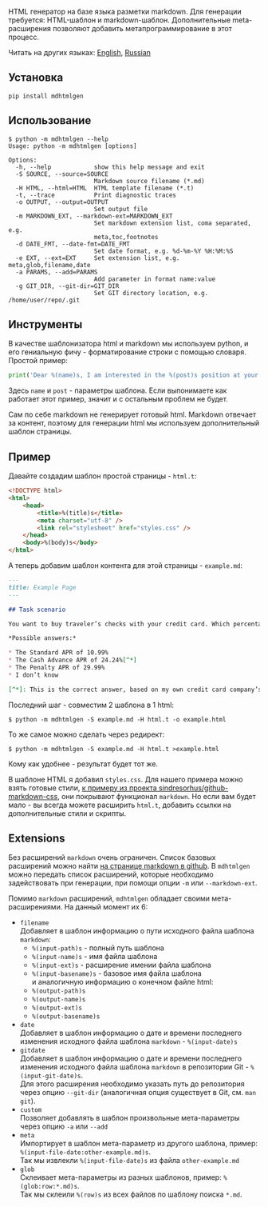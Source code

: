 HTML генератор на базе языка разметки markdown.
Для генерации требуется: HTML-шаблон и markdown-шаблон.
Дополнительные meta-расширения позволяют добавить метапрограммирование в этот процесс.

Читать на других языках: [English](README.md), [Russian](README.ru.md)

## Установка

```console
pip install mdhtmlgen
```

## Использование

```console
$ python -m mdhtmlgen --help
Usage: python -m mdhtmlgen [options]

Options:
  -h, --help            show this help message and exit
  -S SOURCE, --source=SOURCE
                        Markdown source filename (*.md)
  -H HTML, --html=HTML  HTML template filename (*.t)
  -t, --trace           Print diagnostic traces
  -o OUTPUT, --output=OUTPUT
                        Set output file
  -m MARKDOWN_EXT, --markdown-ext=MARKDOWN_EXT
                        Set markdown extension list, coma separated, e.g.
                        meta,toc,footnotes
  -d DATE_FMT, --date-fmt=DATE_FMT
                        Set date format, e.g. %d-%m-%Y %H:%M:%S
  -e EXT, --ext=EXT     Set extension list, e.g. meta,glob,filename,date
  -a PARAMS, --add=PARAMS
                        Add parameter in format name:value
  -g GIT_DIR, --git-dir=GIT_DIR
                        Set GIT directory location, e.g. /home/user/repo/.git
```

## Инструменты

В качестве шаблонизатора html и markdown мы используем python, и его гениальную фичу - форматирование строки с помощью словаря.
Простой пример:

```python
print('Dear %(name)s, I am interested in the %(post)s position at your company…' % {'name': 'Oliver', 'post': 'Sales Manager'})
```

Здесь `name` и `post` - параметры шаблона. Если выпонимаете как работает этот пример, значит и с остальным проблем не будет.

Сам по себе markdown не генерирует готовый html.
Markdown отвечает за контент, поэтому для генерации html мы используем дополнительный шаблон страницы.

## Пример

Давайте создадим шаблон простой страницы - `html.t`:
```html
<!DOCTYPE html>
<html>
	<head>
		<title>%(title)s</title>
		<meta charset="utf-8" />
		<link rel="stylesheet" href="styles.css" />
	</head>
	<body>%(body)s</body>
</html>
```

А теперь добавим шаблон контента для этой страницы - `example.md`:

```markdown
---
title: Example Page
---

## Task scenario

You want to buy traveler’s checks with your credit card. Which percentage rate applies to the purchase?

*Possible answers:*

* The Standard APR of 10.99%
* The Cash Advance APR of 24.24%[^*]
* The Penalty APR of 29.99%
* I don’t know

[^*]: This is the correct answer, based on my own credit card company’s cardmember agreement.
```

Последний шаг - совместим 2 шаблона в 1 html:

```console
$ python -m mdhtmlgen -S example.md -H html.t -o example.html
```

То же самое можно сделать через редирект:

```console
$ python -m mdhtmlgen -S example.md -H html.t >example.html
```

Кому как удобнее - результат будет тот же.

В шаблоне HTML я добавил `styles.css`. Для нашего примера можно взять готовые стили, [к примеру из проекта sindresorhus/github-markdown-css](https://sindresorhus.com/github-markdown-css/github-markdown.css), они покрывают функционал `markdown`.
Но если вам будет мало - вы всегда можете расширить `html.t`, добавить ссылки на дополнительные стили и скрипты.

## Extensions

Без расширений `markdown` очень ограничен. Список базовых расширений можно найти [на странице markdown в github](https://python-markdown.github.io/extensions/).
В `mdhtmlgen` можно передать список расширений, которые необходимо задействовать при генерации, при помощи опции `-m` или `--markdown-ext`.

Помимо `markdown` расширений, `mdhtmlgen` обладает своими мета-расширениями. На данный момент их 6:

* `filename`<br />
Добавляет в шаблон информацию о пути исходного файла шаблона `markdown`:<br />
  * `%(input-path)s` - полный путь шаблона
  * `%(input-name)s` - имя файла шаблона
  * `%(input-ext)s` - расширение имении файла шаблона
  * `%(input-basename)s` - базовое имя файла шаблона<br />
и аналогичную информацию о конечном файле html:<br />
  * `%(output-path)s`
  * `%(output-name)s`
  * `%(output-ext)s`
  * `%(output-basename)s`
* `date`<br />
Добавляет в шаблон информацию о дате и времени последнего изменения исходного файла шаблона `markdown` - `%(input-date)s`
* `gitdate`<br />
Добавляет в шаблон информацию о дате и времени последнего изменения исходного файла шаблона `markdown` в репозитории Git - `%(input-git-date)s`.<br />
Для этого расширения необходимо указать путь до репозитория через опцию `--git-dir` (аналогичная опция существует в Git, см. `man git`).
* `custom`<br />
Позволяет добавлять в шаблон произвольные мета-параметры через опцию `-a` или `--add`
* `meta`<br />
Импортирует в шаблон мета-параметр из другого шаблона, пример: `%(input-file-date:other-example.md)s`.<br />
Так мы извлекли `%(input-file-date)s` из файла `other-example.md`
* `glob`<br />
Склеивает мета-параметры из разных шаблонов, пример: `%(glob:row:*.md)s`.<br />
Так мы склеили `%(row)s` из всех файлов по шаблону поиска `*.md`.

